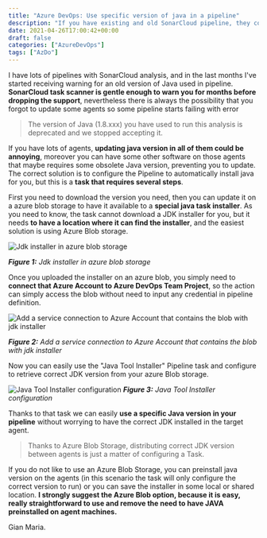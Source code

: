 ```yaml
---
title: "Azure DevOps: Use specific version of java in a pipeline"
description: "If you have existing and old SonarCloud pipeline, they could be start failing due to old version of java used, time to automatically install java."
date: 2021-04-26T17:00:42+00:00
draft: false
categories: ["AzureDevOps"]
tags: ["AzDo"]
---
```


I have lots of pipelines with SonarCloud analysis, and in the last months I've started receiving warning for an old version of Java used in pipeline. **SonarCloud task scanner is gentle enough to warn you for months before dropping the support**, nevertheless there is always the possibility that you forgot to update some agents so some pipeline starts failing with error

> The version of Java (1.8.xxx) you have used to run this analysis is deprecated and we stopped accepting it.

If you have lots of agents, **updating java version in all of them could be annoying**, moreover you can have some other software on those agents that maybe requires some obsolete Java version, preventing you to update. The correct solution is to configure the Pipeline to automatically install java for you, but this is a **task that requires several steps**.

First you need to download the version you need, then you can update it on a azure blob storage to have it available to a **special java task installer**. As you need to know, the task cannot download a JDK installer for you, but it needs **to have a location where it can find the installer**, and the easiest solution is using Azure Blob storage.

![Jdk installer in azure blob storage](../images/jdk-installer.png)

***Figure 1:*** *Jdk installer in azure blob storage*

Once you uploaded the installer on an azure blob, you simply need to **connect that Azure Account to Azure DevOps Team Project**, so the action can simply access the blob without need to input any credential in pipeline definition.

![Add a service connection to Azure Account that contains the blob with jdk installer](../images/service-azdo-connection.png)

***Figure 2:*** *Add a service connection to Azure Account that contains the blob with jdk installer*

Now you can easily use the "Java Tool Installer" Pipeline task and configure to retrieve correct JDK version from your azure Blob storage.

![Java Tool Installer configuration](../images/java-tool-installer.png)
***Figure 3:*** *Java Tool Installer configuration*

Thanks to that task we can easily **use a specific Java version in your pipeline** without worrying to have the correct JDK installed in the target agent.

> Thanks to Azure Blob Storage, distributing correct JDK version between agents is just a matter of configuring a Task.

If you do not like to use an Azure Blob Storage, you can preinstall java version on the agents (in this scenario the task will only configure the correct version to run) or you can save the installer in some local or shared location. **I strongly suggest the Azure Blob option, because it is easy, really straightforward to use and remove the need to have JAVA preinstalled on agent machines.** 

Gian Maria.
